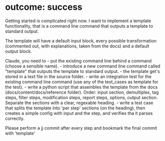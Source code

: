 # outcome: success
Getting started is complicated right now.
I want to implement a template functionality, 
that is a command line command that outputs a template
to standard output.

The template will have a default input block, 
every possible transformation (commented out, with explanations,
taken from the docs) and a default output block.


Claude, you need to 
    - put the existing command line behind a command (choose
      a sensible name).
    - introduce a new command line command called "template"
      that outputs the template to standard output.
    - the template get's stored in a text file in the source folder.
    - write an integration test for the existing command line command
      (use any of the test_cases as template for the test).
    - write a python script that assembles the template from the docs
      (docs/content/docs/reference folder). 
      Order: input section, demultiplex, tag steps, filter steps, modification steps,
      report steps, options, output section.
      Separate the sections with a clear, regexable heading.
    - write a test case that splits the template into 'per step' sections (on the heading),
      then creates a simple config with input and the step, 
      and verifies tha it parses correctly.

Please perform a jj commit after every step and bookmark the final commit
with 'template'
     




